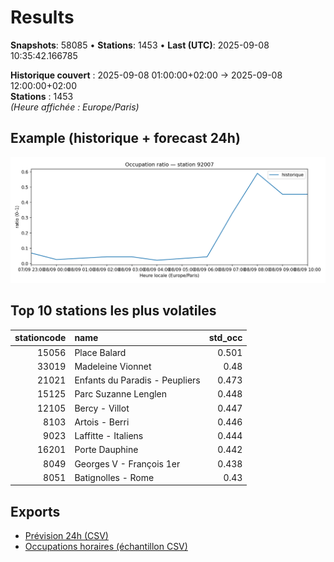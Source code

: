# Results

**Snapshots**: 58085  •  **Stations**: 1453  •  **Last (UTC)**: 2025-09-08 10:35:42.166785

**Historique couvert** : 2025-09-08 01:00:00+02:00 → 2025-09-08 12:00:00+02:00  
**Stations** : 1453  
*(Heure affichée : Europe/Paris)*

## Example (historique + forecast 24h)
![sample](assets/sample_forecast.png)

## Top 10 stations les plus volatiles
|   stationcode | name                           |   std_occ |
|--------------:|:-------------------------------|----------:|
|         15056 | Place Balard                   |     0.501 |
|         33019 | Madeleine Vionnet              |     0.48  |
|         21021 | Enfants du Paradis - Peupliers |     0.473 |
|         15125 | Parc Suzanne Lenglen           |     0.448 |
|         12105 | Bercy - Villot                 |     0.447 |
|          8103 | Artois - Berri                 |     0.446 |
|          9023 | Laffitte - Italiens            |     0.444 |
|         16201 | Porte Dauphine                 |     0.442 |
|          8049 | Georges V - François 1er       |     0.438 |
|          8051 | Batignolles - Rome             |     0.43  |

## Exports
- [Prévision 24h (CSV)](exports/velib_forecast_24h.csv)
- [Occupations horaires (échantillon CSV)](exports/velib_hourly.csv)